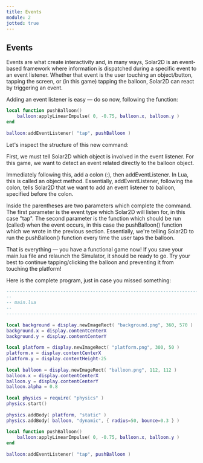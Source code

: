```yaml
---
title: Events
module: 2
jotted: true
---
```


## Events

Events are what create interactivity and, in many ways, Solar2D is an event-based framework where information is dispatched during a specific event to an event listener. Whether that event is the user touching an object/button, tapping the screen, or (in this game) tapping the balloon, Solar2D can react by triggering an event.

Adding an event listener is easy — do so now, following the function:

```lua
local function pushBalloon()
    balloon:applyLinearImpulse( 0, -0.75, balloon.x, balloon.y )
end
 
balloon:addEventListener( "tap", pushBalloon )
```

Let's inspect the structure of this new command:

First, we must tell Solar2D which object is involved in the event listener. For this game, we want to detect an event related directly to the balloon object.

Immediately following this, add a colon (:), then addEventListener. In Lua, this is called an object method. Essentially, addEventListener, following the colon, tells Solar2D that we want to add an event listener to balloon, specified before the colon.

Inside the parentheses are two parameters which complete the command. The first parameter is the event type which Solar2D will listen for, in this case "tap". The second parameter is the function which should be run (called) when the event occurs, in this case the pushBalloon() function which we wrote in the previous section. Essentially, we're telling Solar2D to run the pushBalloon() function every time the user taps the balloon.

That is everything — you have a functional game now! If you save your main.lua file and relaunch the Simulator, it should be ready to go. Try your best to continue tapping/clicking the balloon and preventing it from touching the platform!

Here is the complete program, just in case you missed something:

```lua
-----------------------------------------------------------------------------------------
--
-- main.lua
--
-----------------------------------------------------------------------------------------
 
local background = display.newImageRect( "background.png", 360, 570 )
background.x = display.contentCenterX
background.y = display.contentCenterY
 
local platform = display.newImageRect( "platform.png", 300, 50 )
platform.x = display.contentCenterX
platform.y = display.contentHeight-25
 
local balloon = display.newImageRect( "balloon.png", 112, 112 )
balloon.x = display.contentCenterX
balloon.y = display.contentCenterY
balloon.alpha = 0.8
 
local physics = require( "physics" )
physics.start()
 
physics.addBody( platform, "static" )
physics.addBody( balloon, "dynamic", { radius=50, bounce=0.3 } )
 
local function pushBalloon()
    balloon:applyLinearImpulse( 0, -0.75, balloon.x, balloon.y )
end
 
balloon:addEventListener( "tap", pushBalloon )
```

